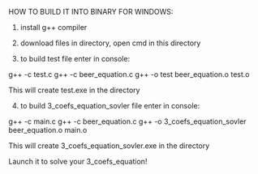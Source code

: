 HOW TO BUILD IT INTO BINARY FOR WINDOWS:

1. install g++ compiler

2. download files in directory, open cmd in this directory

3. to build test file enter in console:

g++ -c test.c
g++ -c beer_equation.c
g++ -o test beer_equation.o test.o

This will create test.exe in the directory

4. to build 3_coefs_equation_sovler file enter in console:

g++ -c main.c
g++ -c beer_equation.c
g++ -o 3_coefs_equation_sovler beer_equation.o main.o

This will create 3_coefs_equation_sovler.exe in the directory

Launch it to solve your 3_coefs_equation!
